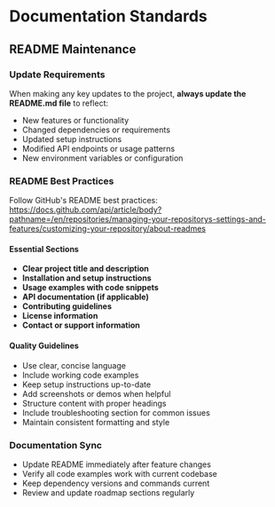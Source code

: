 # Documentation Standards

## README Maintenance

### Update Requirements
When making any key updates to the project, **always update the README.md file** to reflect:
- New features or functionality
- Changed dependencies or requirements
- Updated setup instructions
- Modified API endpoints or usage patterns
- New environment variables or configuration

### README Best Practices
Follow GitHub's README best practices: https://docs.github.com/api/article/body?pathname=/en/repositories/managing-your-repositorys-settings-and-features/customizing-your-repository/about-readmes

#### Essential Sections
- **Clear project title and description**
- **Installation and setup instructions**
- **Usage examples with code snippets**
- **API documentation (if applicable)**
- **Contributing guidelines**
- **License information**
- **Contact or support information**

#### Quality Guidelines
- Use clear, concise language
- Include working code examples
- Keep setup instructions up-to-date
- Add screenshots or demos when helpful
- Structure content with proper headings
- Include troubleshooting section for common issues
- Maintain consistent formatting and style

### Documentation Sync
- Update README immediately after feature changes
- Verify all code examples work with current codebase
- Keep dependency versions and commands current
- Review and update roadmap sections regularly